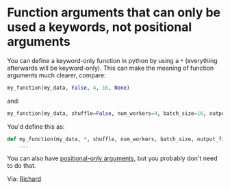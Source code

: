 # Function arguments that can only be used a keywords, not positional arguments

You can define a keyword-only function in python by using a `*` (everything afterwards will be keyword-only). This can make the meaning of function arguments much clearer, compare:

```python
my_function(my_data, False, 4, 16, None)
```

and:

```python
my_function(my_data, shuffle=False, num_workers=4, batch_size=16, output_file=None)
```

You'd define this as:

```python
def my_function(my_data, *, shuffle, num_workers, batch_size, output_file):
    ...
```

You can also have [positional-only arguments](https://peps.python.org/pep-0570/), but you probably don't need to do that.

Via: [Richard](https://github.com/richard-lane)
